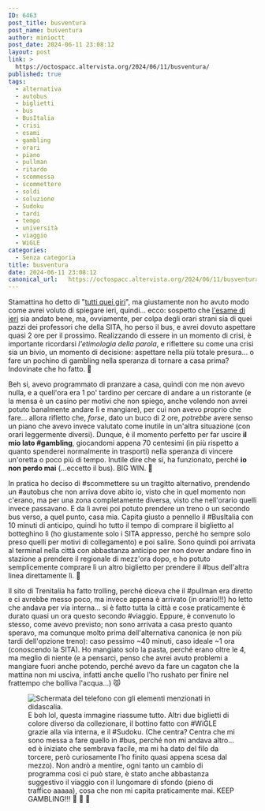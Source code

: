 ```yaml
---
ID: 6463
post_title: busventura
post_name: busventura
author: minioctt
post_date: 2024-06-11 23:08:12
layout: post
link: >
  https://octospacc.altervista.org/2024/06/11/busventura/
published: true
tags:
  - alternativa
  - autobus
  - biglietti
  - bus
  - BusItalia
  - crisi
  - esami
  - gambling
  - orari
  - piano
  - pullman
  - ritardo
  - scommessa
  - scommettere
  - soldi
  - soluzione
  - Sudoku
  - tardi
  - tempo
  - università
  - viaggio
  - WiGLE
categories:
  - Senza categoria
title: busventura
date: 2024-06-11 23:08:12
canonical_url:   https://octospacc.altervista.org/2024/06/11/busventura/
---
```

<!-- wp:paragraph -->
<p>Stamattina ho detto di "<a href="/microblog-mirror/2024/06/11/sonno-drokato/">tutti quei giri</a>", ma giustamente non ho avuto modo come avrei voluto di spiegare ieri, quindi... ecco: sospetto che <a href="/microblog-mirror/2024/06/10/universita-del-gamin/">l'esame di ieri</a> sia andato bene, ma, ovviamente, per colpa degli orari strani sia di quei pazzi dei professori che della SITA, ho perso il bus, e avrei dovuto aspettare quasi 2 ore per il prossimo. Realizzando di essere in un momento di crisi, è importante ricordarsi <em>l'etimologia della parola</em>, e riflettere su come una crisi sia un bivio, un momento di decisione: aspettare nella più totale presura... o fare un pochino di gambling nella speranza di tornare a casa prima? Indovinate che ho fatto. 🎰️</p>
<!-- /wp:paragraph -->

<!-- wp:paragraph -->
<p>Beh si, avevo programmato di pranzare a casa, quindi con me non avevo nulla, e a quell'ora era 1 po' tardino per cercare di andare a un ristorante (e la mensa è un casino per motivi che non spiego, anche volendo non avrei potuto banalmente andare lì e mangiare), per cui non avevo proprio che fare... allora rifletto che, <em>forse</em>, dato un buco di 2 ore, <em>potrebbe</em> avere senso un piano che avevo invece valutato come inutile in un'altra situazione (con orari leggermente diversi). Dunque, è il momento perfetto per far uscire <strong>il mio lato #gambling</strong>, giocandomi appena 70 centesimi (in più rispetto a quanto spenderei normalmente in trasporti) nella speranza di vincere un'oretta o poco più di tempo. Inutile dire che si, ha funzionato, perché <strong>io non perdo mai</strong> (...eccetto il bus). BIG WIN. 😤️</p>
<!-- /wp:paragraph -->

<!-- wp:paragraph -->
<p>In pratica ho deciso di #scommettere su un tragitto alternativo, prendendo un #autobus che non arriva dove abito io, visto che in quel momento non c'erano, ma per una zona completamente diversa, visto che nell'orario quelli invece passavano. E da lì avrei poi potuto prendere un treno o un secondo bus verso, a quel punto, casa mia. Capita giusto a pennello il #BusItalia con 10 minuti di anticipo, quindi ho tutto il tempo di comprare il biglietto al botteghino lì (ho giustamente solo i SITA appresso, perché ho sempre solo preso quelli per motivi di collegamento) e poi salire. Sono quindi poi arrivata al terminal nella città con abbastanza anticipo per non dover andare fino in stazione a prendere il regionale di mezz'ora dopo, e ho potuto semplicemente comprare lì un altro biglietto per prendere il #bus dell'altra linea direttamente lì. 🚌️</p>
<!-- /wp:paragraph -->

<!-- wp:paragraph -->
<p>Il sito di Trenitalia ha fatto trolling, perché diceva che il #pullman era diretto e ci avrebbe messo poco, ma invece appena è arrivato (in orario!!!) ho letto che andava per via interna... si è fatto tutta la città e cose praticamente è durato quasi un ora questo secondo #viaggio. Eppure, è convenuto lo stesso, come avevo previsto; non sono arrivata a casa presto quanto speravo, ma comunque molto prima dell'alternativa canonica (e non più tardi dell'opzione treno): caso pessimo ~40 minuti, caso ideale ~1 ora (conoscendo la SITA). Ho mangiato solo la pasta, perché erano oltre le 4, ma meglio di niente (e a pensarci, penso che avrei avuto problemi a mangiare fuori anche potendo, perché avevo da fare un cagaton che la mattina non mi usciva, infatti anche quello l'ho rushato per finire nel frattempo che bolliva l'acqua...) 😾️</p>
<!-- /wp:paragraph -->

<!-- wp:paragraph -->
<p></p>
<!-- /wp:paragraph -->

<!-- wp:image {"id":6432,"sizeSlug":"large","linkDestination":"none"} -->
<figure class="wp-block-image size-large"><img src="{{site.cdnurl}}/assets/uploads/2024/06/img_20240610_1728279046048423714349470-960x997.jpg" alt="Schermata del telefono con gli elementi menzionati in didascalia." class="wp-image-6432"/><figcaption class="wp-element-caption">E boh lol, questa immagine riassume tutto. Altri due biglietti di colore diverso da collezionare, il bottino fatto con #WiGLE grazie alla via interna, e il #Sudoku. (Che centra? Centra che mi sono messa a fare quello in #bus, perché non mi andava altro... ed è iniziato che sembrava facile, ma mi ha dato del filo da torcere, però curiosamente l'ho finito quasi appena scesa dal mezzo). Non andrò a mentire, ogni tanto un cambio di programma così ci può stare, è stato anche abbastanza suggestivo il viaggio con il lungomare di sfondo (pieno di traffico aaaaa), cosa che non mi capita praticamente mai. KEEP GAMBLING!!! 🤑️ 🤑️ 🤑️</figcaption></figure>
<!-- /wp:image -->